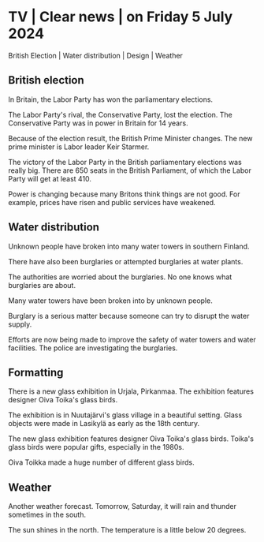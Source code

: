 # TV \| Clear news \| on Friday 5 July 2024

British Election \| Water distribution \| Design \| Weather

## British election

In Britain, the Labor Party has won the parliamentary elections.

The Labor Party's rival, the Conservative Party, lost the election. The Conservative Party was in power in Britain for 14 years.

Because of the election result, the British Prime Minister changes. The new prime minister is Labor leader Keir Starmer.

The victory of the Labor Party in the British parliamentary elections was really big. There are 650 seats in the British Parliament, of which the Labor Party will get at least 410.

Power is changing because many Britons think things are not good. For example, prices have risen and public services have weakened.

## Water distribution

Unknown people have broken into many water towers in southern Finland.

There have also been burglaries or attempted burglaries at water plants.

The authorities are worried about the burglaries. No one knows what burglaries are about.

Many water towers have been broken into by unknown people.

Burglary is a serious matter because someone can try to disrupt the water supply.

Efforts are now being made to improve the safety of water towers and water facilities. The police are investigating the burglaries.

## Formatting

There is a new glass exhibition in Urjala, Pirkanmaa. The exhibition features designer Oiva Toika's glass birds.

The exhibition is in Nuutajärvi's glass village in a beautiful setting. Glass objects were made in Lasikylä as early as the 18th century.

The new glass exhibition features designer Oiva Toika's glass birds. Toika's glass birds were popular gifts, especially in the 1980s.

Oiva Toikka made a huge number of different glass birds.

## Weather

Another weather forecast. Tomorrow, Saturday, it will rain and thunder sometimes in the south.

The sun shines in the north. The temperature is a little below 20 degrees.
